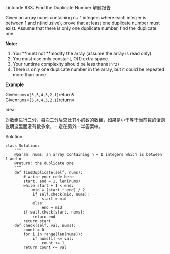 Lintcode 633: Find the Duplicate Number 解题报告

Given an array nums containing n+ 1 integers where each integer is between 1 and n\(inclusive\), prove that at least one duplicate number must exist. Assume that there is only one duplicate number, find the duplicate one.

**Note:**

1. You **must not **modify the array \(assume the array is read only\).
2. You must use only constant, O\(1\) extra space.
3. Your runtime complexity should be less than`O(n^2)`
4. There is only one duplicate number in the array, but it could be repeated more than once.

**Example**

Given`nums`=`[5,5,4,3,2,1]`return`5`  
Given`nums`=`[5,4,4,3,2,1]`return`4`

Idea:

对数组进行二分，每次二分后查比其小的数的数目，如果是小于等于当前数的话则说明这里面没有数多余，一定在另外一半答案中。

Solution:

```
class Solution:
    """
    @param: nums: an array containing n + 1 integers which is between 1 and n
    @return: the duplicate one
    """
    def findDuplicate(self, nums):
        # write your code here
        start, end = 1, len(nums)
        while start + 1 < end:
            mid = (start + end) / 2
            if self.check(mid, nums):
                start = mid
            else:
                end = mid
        if self.check(start, nums):
            return end
        return start
    def check(self, val, nums):
        count = 0
        for i in range(len(nums)):
            if nums[i] <= val:
                count += 1
        return count <= val
```



